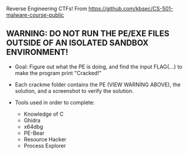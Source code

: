 Reverse Engineering CTFs!
From https://github.com/kbsec/CS-501-malware-course-public

## WARNING: DO NOT RUN THE PE/EXE FILES OUTSIDE OF AN ISOLATED SANDBOX ENVIRONMENT!

- Goal: Figure out what the PE is doing, and find the input FLAG{...} to make the program
    print "Cracked!" 

- Each crackme folder contains the PE (VIEW WARNING ABOVE), the solution, and a screenshot to verify the solution.

- Tools used in order to complete:
    - Knowledge of C
    - Ghidra
    - x64dbg
    - PE-Bear
    - Resource Hacker
    - Process Explorer
